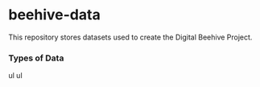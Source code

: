 # beehive-data
This repository stores datasets used to create the Digital Beehive Project.

### Types of Data

ul 
ul 



